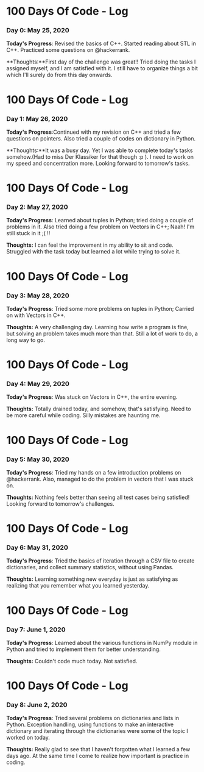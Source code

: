 # 100 Days Of Code - Log

### Day 0: May 25, 2020 


**Today's Progress**: Revised the basics of C++. Started reading about STL in C++. Practiced some questions on @hackerrank.

**Thoughts:**First day of the challenge was great!! Tried doing the tasks I assigned myself, and I am satisfied with it. I still have to organize things a bit which I'll surely do from this day onwards.



# 100 Days Of Code - Log

### Day 1: May 26, 2020 

**Today's Progress**:Continued with my revision on C++ and tried a few questions on pointers. Also tried a couple of codes on dictionary in Python.


**Thoughts:**It was a busy day. Yet I was able to complete today's tasks somehow.(Had to miss Der Klassiker for that though :p ). I need to work on my speed and concentration more. Looking forward to tomorrow's tasks.



# 100 Days Of Code - Log

### Day 2: May 27, 2020 


**Today's Progress**: Learned about tuples in Python; tried doing a couple of problems in it. Also tried doing a few problem on Vectors in C++; Naah! I'm still stuck in it ;( !! 

**Thoughts:**  I can feel the improvement in my ability to sit and code. Struggled with the task today but learned a lot while trying to solve it. 


# 100 Days Of Code - Log

### Day 3: May 28, 2020 


**Today's Progress**: Tried some more problems on tuples in Python;  Carried on with  Vectors in C++.

**Thoughts:**  A very challenging day. Learning how write a program is fine, but solving an problem takes much more than that. Still a lot of work to do, a long way to go. 



# 100 Days Of Code - Log

### Day 4: May 29, 2020 


**Today's Progress**: Was stuck on Vectors in C++, the entire evening. 

**Thoughts:**  Totally drained today, and somehow, that's satisfying. Need to be more careful while coding. Silly mistakes are haunting me.


# 100 Days Of Code - Log

### Day 5: May 30, 2020 


**Today's Progress**: Tried my hands on a few introduction problems on @hackerrank. 
Also, managed to do the problem in vectors that I was stuck on. 


**Thoughts:** Nothing feels better than seeing all test cases being satisfied! Looking forward to tomorrow's challenges. 


# 100 Days Of Code - Log

### Day 6: May 31, 2020 


**Today's Progress**: Tried the basics of iteration through a CSV file to create dictionaries, and collect summary statistics, without using Pandas.


**Thoughts:** Learning something new everyday is just as satisfying as realizing that you remember what you learned yesterday.


# 100 Days Of Code - Log

### Day 7: June 1, 2020 


**Today's Progress**: Learned about the various functions in NumPy module in Python and tried to implement them for better understanding. 


**Thoughts:** Couldn't code much today. Not satisfied.


# 100 Days Of Code - Log

### Day 8: June 2, 2020 


**Today's Progress**: Tried several problems on dictionaries and lists in Python. Exception handling, using functions to make an interactive dictionary and iterating through the dictionaries were some of the topic I worked on today.


**Thoughts:** Really glad to see that I haven't forgotten what I learned a few days ago. At the same time I come to realize how important is practice in coding. 

